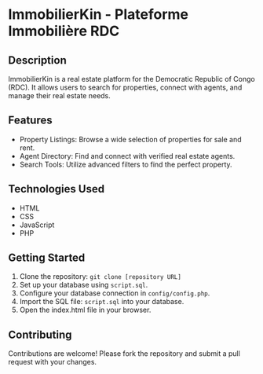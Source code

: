 # ImmobilierKin - Plateforme Immobilière RDC

## Description

ImmobilierKin is a real estate platform for the Democratic Republic of Congo (RDC).  It allows users to search for properties, connect with agents, and manage their real estate needs.

## Features

*   Property Listings: Browse a wide selection of properties for sale and rent.
*   Agent Directory: Find and connect with verified real estate agents.
*   Search Tools: Utilize advanced filters to find the perfect property.

## Technologies Used

*   HTML
*   CSS
*   JavaScript
*   PHP

## Getting Started

1.  Clone the repository: `git clone [repository URL]`
2.  Set up your database using `script.sql`.
3.  Configure your database connection in `config/config.php`.
4.  Import the SQL file: `script.sql` into your database.
5.  Open the index.html file in your browser.

## Contributing

Contributions are welcome! Please fork the repository and submit a pull request with your changes.